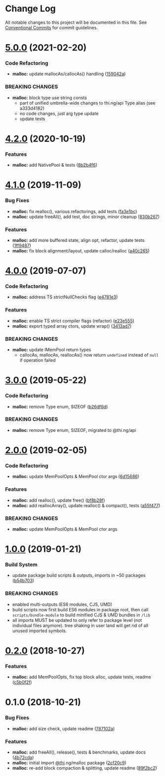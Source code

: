 #  Change Log 

All notable changes to this project will be documented in this file. See [Conventional Commits](https://conventionalcommits.org) for commit guidelines. 

#  [5.0.0](https://github.com/thi-ng/umbrella/compare/@thi.ng/malloc@4.2.6...@thi.ng/malloc@5.0.0) (2021-02-20) 

###  Code Refactoring 

- **malloc:** update mallocAs/callocAs() handling ([159042a](https://github.com/thi-ng/umbrella/commit/159042ab4ca90db3d0e3879b61e9b0b2d203362a)) 

###  BREAKING CHANGES 

- **malloc:** block type use string consts 
    - part of unified umbrella-wide changes to thi.ng/api Type alias   (see a333d4182) 
    - no code changes, just arg type update 
    - update tests 

#  [4.2.0](https://github.com/thi-ng/umbrella/compare/@thi.ng/malloc@4.1.26...@thi.ng/malloc@4.2.0) (2020-10-19) 

###  Features 

- **malloc:** add NativePool & tests ([8b2b4f6](https://github.com/thi-ng/umbrella/commit/8b2b4f6629bf0be5d1bf538b15973298474d0f8d)) 

#  [4.1.0](https://github.com/thi-ng/umbrella/compare/@thi.ng/malloc@4.0.5...@thi.ng/malloc@4.1.0) (2019-11-09) 

###  Bug Fixes 

- **malloc:** fix realloc(), various refactorings, add tests ([fa3e1bc](https://github.com/thi-ng/umbrella/commit/fa3e1bcff26f553d845d2145ed7c8f9238b796bd)) 
- **malloc:** update freeAll(), add test, doc strings, minor cleanup ([830b267](https://github.com/thi-ng/umbrella/commit/830b267f8bf3f050ea5914b7e9f8ba539dcd0c4e)) 

###  Features 

- **malloc:** add more buffered state, align opt, refactor, update tests ([1ff9487](https://github.com/thi-ng/umbrella/commit/1ff9487980645315e77df02af651ff442288f1a9)) 
- **malloc:** fix block alignment/layout, update calloc/realloc ([a40c265](https://github.com/thi-ng/umbrella/commit/a40c265708fc6e66bef5a700b436569106f81e31)) 

#  [4.0.0](https://github.com/thi-ng/umbrella/compare/@thi.ng/malloc@3.0.0...@thi.ng/malloc@4.0.0) (2019-07-07) 

###  Code Refactoring 

- **malloc:** address TS strictNullChecks flag ([e4781e3](https://github.com/thi-ng/umbrella/commit/e4781e3)) 

###  Features 

- **malloc:** enable TS strict compiler flags (refactor) ([e23e555](https://github.com/thi-ng/umbrella/commit/e23e555)) 
- **malloc:** export typed array ctors, update wrap() ([3413ad7](https://github.com/thi-ng/umbrella/commit/3413ad7)) 

###  BREAKING CHANGES 

- **malloc:** update IMemPool return types 
    - callocAs, mallocAs, reallocAs() now return `undefined` instead of   `null` if operation failed 

#  [3.0.0](https://github.com/thi-ng/umbrella/compare/@thi.ng/malloc@2.0.10...@thi.ng/malloc@3.0.0) (2019-05-22) 

###  Code Refactoring 

- **malloc:** remove Type enum, SIZEOF ([b26df6d](https://github.com/thi-ng/umbrella/commit/b26df6d)) 

###  BREAKING CHANGES 

- **malloc:** remove Type enum, SIZEOF, migrated to @thi.ng/api 

#  [2.0.0](https://github.com/thi-ng/umbrella/compare/@thi.ng/malloc@1.0.1...@thi.ng/malloc@2.0.0) (2019-02-05) 

###  Code Refactoring 

- **malloc:** update MemPoolOpts & MemPool ctor args ([6d15686](https://github.com/thi-ng/umbrella/commit/6d15686)) 

###  Features 

- **malloc:** add realloc(), update free() ([bf8b28f](https://github.com/thi-ng/umbrella/commit/bf8b28f)) 
- **malloc:** add reallocArray(), update realloc() & compact(), tests ([a55f477](https://github.com/thi-ng/umbrella/commit/a55f477)) 

###  BREAKING CHANGES 

- **malloc:** update MemPoolOpts & MemPool ctor args 

#  [1.0.0](https://github.com/thi-ng/umbrella/compare/@thi.ng/malloc@0.2.1...@thi.ng/malloc@1.0.0) (2019-01-21) 

###  Build System 

- update package build scripts & outputs, imports in ~50 packages ([b54b703](https://github.com/thi-ng/umbrella/commit/b54b703)) 

###  BREAKING CHANGES 

- enabled multi-outputs (ES6 modules, CJS, UMD) 
- build scripts now first build ES6 modules in package root, then call   `scripts/bundle-module` to build minified CJS & UMD bundles in `/lib` 
- all imports MUST be updated to only refer to package level   (not individual files anymore). tree shaking in user land will get rid of   all unused imported symbols. 

#  [0.2.0](https://github.com/thi-ng/umbrella/compare/@thi.ng/malloc@0.1.1...@thi.ng/malloc@0.2.0) (2018-10-27) 

###  Features 

- **malloc:** add MemPoolOpts, fix top block alloc, update tests, readme ([c5b0f2f](https://github.com/thi-ng/umbrella/commit/c5b0f2f)) 

#  0.1.0 (2018-10-21) 

###  Bug Fixes 

- **malloc:** add size check, update readme ([787102a](https://github.com/thi-ng/umbrella/commit/787102a)) 

###  Features 

- **malloc:** add freeAll(), release(), tests & benchmarks, update docs ([4b72cda](https://github.com/thi-ng/umbrella/commit/4b72cda)) 
- **malloc:** initial import [@thi](https://github.com/thi).ng/malloc package ([2cf20c9](https://github.com/thi-ng/umbrella/commit/2cf20c9)) 
- **malloc:** re-add block compaction & splitting, update readme ([89f2bc2](https://github.com/thi-ng/umbrella/commit/89f2bc2)) 
